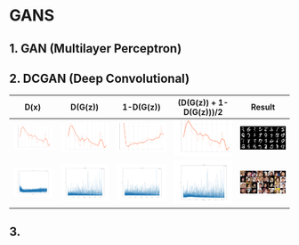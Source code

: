 # GANS

## 1. GAN (Multilayer Perceptron)

## 2. DCGAN (Deep Convolutional)

| D(x)                                                                 | D(G(z)) | 1-D(G(z)) | (D(G(z)) + 1-D(G(z)))/2                | Result                                                                        |
|----------------------------------------------------------------------|------|-----------|----------------------------------------|-------------------------------------------------------------------------------|
| <img src="assets/dcgan/d_loss_epoch.svg" alt="D(x)" width="300px" /> |  <img src="assets/dcgan/d_fake_loss_epoch.svg" alt="D(G(z))" width="300px" />    |    <img src="assets/dcgan/g_loss_epoch.svg" alt="1-D(G(z))" width="300px" />       | <img src="assets/dcgan/d_loss_epoch.svg" alt="(D(G(z)) + 1-D(G(z)))/2" width="300px" /> | <img src="assets/dcgan/dcgan_mnist_20epoch.gif" alt="result" width="300px" /> |
| <img src="assets/dcgan/g_loss_celaba.svg" width="300px" />           | <img src="assets/dcgan/d_fake_loss_celaba.svg" width="300px" /> | <img src="assets/dcgan/d_real_loss_celaba.svg" width="300px" /> | <img src="assets/dcgan/d_loss_celaba.svg" width="300px" /> | <img src="assets/dcgan/dcgan_celeba.gif" width="300px" />                     |

## 3. 